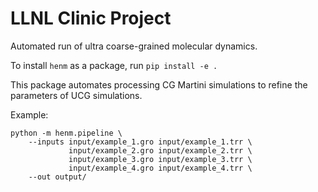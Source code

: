 # LLNL Clinic Project

Automated run of ultra coarse-grained molecular dynamics.

To install `henm` as a package, run `pip install -e .`

This package automates processing CG Martini simulations to refine the parameters of UCG simulations.

Example:
```
python -m henm.pipeline \
    --inputs input/example_1.gro input/example_1.trr \
             input/example_2.gro input/example_2.trr \
             input/example_3.gro input/example_3.trr \
             input/example_4.gro input/example_4.trr \
    --out output/
```